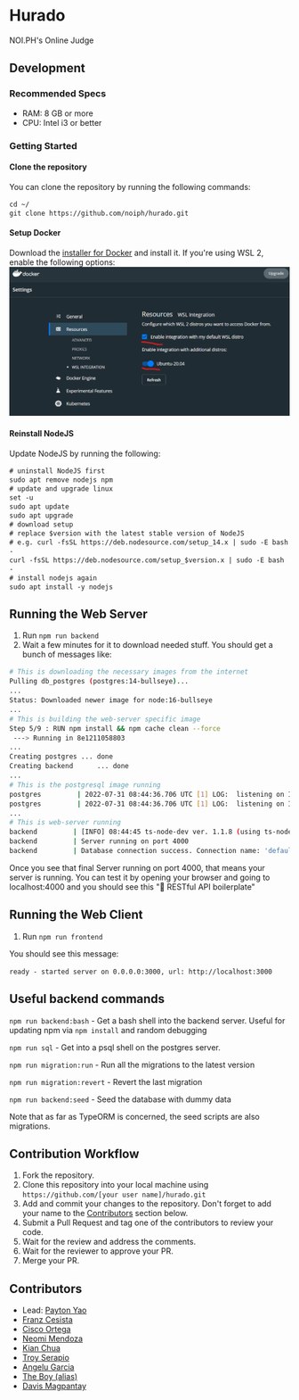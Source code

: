# Hurado

NOI.PH's Online Judge

## Development

### Recommended Specs

- RAM: 8 GB or more
- CPU: Intel i3 or better

### Getting Started

#### Clone the repository

You can clone the repository by running the following commands:

```shell
cd ~/
git clone https://github.com/noiph/hurado.git
```

#### Setup Docker

Download the [installer for Docker](https://docs.docker.com/desktop/release-notes/#docker-desktop-430) and install it. If you're using WSL 2, enable the following options: ![Docker WSL Settings](readme-docker-wsl-settings.png)

#### Reinstall NodeJS

Update NodeJS by running the following:

```shell
# uninstall NodeJS first
sudo apt remove nodejs npm
# update and upgrade linux
set -u
sudo apt update
sudo apt upgrade
# download setup
# replace $version with the latest stable version of NodeJS
# e.g. curl -fsSL https://deb.nodesource.com/setup_14.x | sudo -E bash -
curl -fsSL https://deb.nodesource.com/setup_$version.x | sudo -E bash -
# install nodejs again
sudo apt install -y nodejs
```

## Running the Web Server

1. Run `npm run backend`
2. Wait a few minutes for it to download needed stuff. You should get a bunch of messages like:

```bash
# This is downloading the necessary images from the internet
Pulling db_postgres (postgres:14-bullseye)...
...
Status: Downloaded newer image for node:16-bullseye
...
# This is building the web-server specific image
Step 5/9 : RUN npm install && npm cache clean --force
 ---> Running in 8e1211058803
...
Creating postgres ... done
Creating backend      ... done
...
# This is the postgresql image running
postgres         | 2022-07-31 08:44:36.706 UTC [1] LOG:  listening on IPv4 address "0.0.0.0", port 5432
postgres         | 2022-07-31 08:44:36.706 UTC [1] LOG:  listening on IPv6 address "::", port 5432
...
# This is web-server running
backend         | [INFO] 08:44:45 ts-node-dev ver. 1.1.8 (using ts-node ver. 9.1.1, typescript ver. 4.6.4)
backend         | Server running on port 4000
backend         | Database connection success. Connection name: 'default' Database: 'hurado'
```

Once you see that final Server running on port 4000, that means your server is running. You can test it by opening your browser and going to localhost:4000 and you should see this "💊 RESTful API boilerplate"

## Running the Web Client

1. Run `npm run frontend`

You should see this message:

`ready - started server on 0.0.0.0:3000, url: http://localhost:3000`

## Useful backend commands

`npm run backend:bash` - Get a bash shell into the backend server. Useful for updating npm via `npm install` and random debugging

`npm run sql` - Get into a psql shell on the postgres server.

`npm run migration:run` - Run all the migrations to the latest version

`npm run migration:revert` - Revert the last migration

`npm run backend:seed` - Seed the database with dummy data

Note that as far as TypeORM is concerned, the seed scripts are also migrations.

## Contribution Workflow

1. Fork the repository.
2. Clone this repository into your local machine using `https://github.com/[your user name]/hurado.git`
3. Add and commit your changes to the repository. Don't forget to add your name to the [Contributors](#contributors) section below.
4. Submit a Pull Request and tag one of the contributors to review your code.
5. Wait for the review and address the comments.
6. Wait for the reviewer to approve your PR.
7. Merge your PR.

## Contributors

- Lead: [Payton Yao](https://github.com/jabbawookiees)
- [Franz Cesista](https://github.com/leloykun)
- [Cisco Ortega](https://github.com/gfmortega)
- [Neomi Mendoza](https://github.com/nimendoza)
- [Kian Chua](https://github.com/Quantum-K9)
- [Troy Serapio](https://github.com/tdserapio)
- [Angelu Garcia](https://github.com/devByGelu)
- [The Boy (alias)](https://github.com/RedBlazerFlame)
- [Davis Magpantay](https://github.com/dexva)
